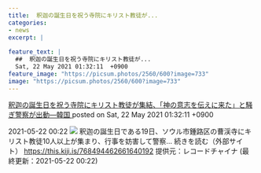 ```yaml
---
title:  釈迦の誕生日を祝う寺院にキリスト教徒が...
categories:
- news
excerpt: |
  
feature_text: |
  ##  釈迦の誕生日を祝う寺院にキリスト教徒が...
  Sat, 22 May 2021 01:32:11  +0900
feature_image: "https://picsum.photos/2560/600?image=733"
image: "https://picsum.photos/2560/600?image=733"
---
```


[ 釈迦の誕生日を祝う寺院にキリスト教徒が集結、「神の意志を伝えに来た」と騒ぎ警察が出動—韓国  ](https://rosie.5ch.net/test/read.cgi/editorialplus/1621614731/)
posted on Sat, 22 May 2021 01:32:11  +0900

<!--more-->

2021-05-22 00:22 ![](https://contents.oricon.co.jp/upimg/article/3/1522/1522024/detail/img400/0a1e40af11d5ffc83a30c24564eb7b1c156ae51faa417302dd9989785d7d707a.jpg) 釈迦の誕生日である19日、ソウル市鍾路区の曹渓寺にキリスト教徒10人以上が集まり、行事を妨害して警察... 続きを読む（外部サイト） https://this.kiji.is/768494462661640192 提供元：レコードチャイナ (最終更新：2021-05-22 00:22)
